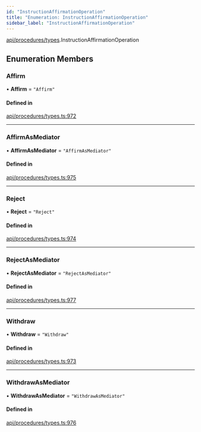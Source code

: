 ```yaml
---
id: "InstructionAffirmationOperation"
title: "Enumeration: InstructionAffirmationOperation"
sidebar_label: "InstructionAffirmationOperation"
---
```


[api/procedures/types](../../../../../modules/API/Procedures/Types/Types.md).InstructionAffirmationOperation

## Enumeration Members

### Affirm

• **Affirm** = ``"Affirm"``

#### Defined in

[api/procedures/types.ts:972](https://github.com/PolymeshAssociation/polymesh-sdk/blob/978e4ded6/src/api/procedures/types.ts#L972)

___

### AffirmAsMediator

• **AffirmAsMediator** = ``"AffirmAsMediator"``

#### Defined in

[api/procedures/types.ts:975](https://github.com/PolymeshAssociation/polymesh-sdk/blob/978e4ded6/src/api/procedures/types.ts#L975)

___

### Reject

• **Reject** = ``"Reject"``

#### Defined in

[api/procedures/types.ts:974](https://github.com/PolymeshAssociation/polymesh-sdk/blob/978e4ded6/src/api/procedures/types.ts#L974)

___

### RejectAsMediator

• **RejectAsMediator** = ``"RejectAsMediator"``

#### Defined in

[api/procedures/types.ts:977](https://github.com/PolymeshAssociation/polymesh-sdk/blob/978e4ded6/src/api/procedures/types.ts#L977)

___

### Withdraw

• **Withdraw** = ``"Withdraw"``

#### Defined in

[api/procedures/types.ts:973](https://github.com/PolymeshAssociation/polymesh-sdk/blob/978e4ded6/src/api/procedures/types.ts#L973)

___

### WithdrawAsMediator

• **WithdrawAsMediator** = ``"WithdrawAsMediator"``

#### Defined in

[api/procedures/types.ts:976](https://github.com/PolymeshAssociation/polymesh-sdk/blob/978e4ded6/src/api/procedures/types.ts#L976)
